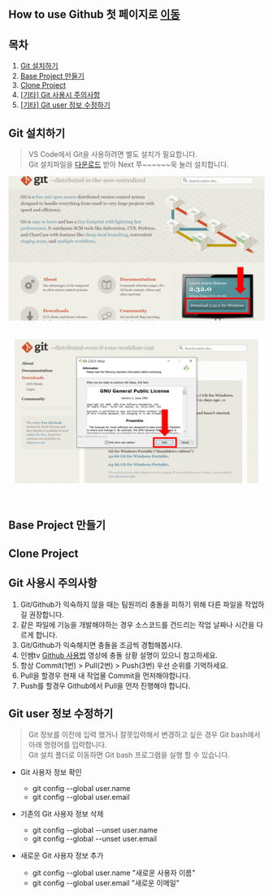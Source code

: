 ## How to use Github 첫 페이지로 [이동](./index.md)

## 목차
1. [Git 설치하기](#git-설치하기)
1. [Base Project 만들기](#base-project-만들기)
1. [Clone Project](#clone-project)
1. [[기타] Git 사용시 주의사항](#git-사용시-주의사항)
1. [[기타] Git user 정보 수정하기](#git-user-정보-수정하기)

## Git 설치하기

> VS Code에서 Git을 사용하려면 별도 설치가 필요합니다.  
> Git 설치파일을 [다운로드](https://git-scm.com/) 받아 Next 쭈~~~~~~욱 눌러 설치합니다.

![01](assets/images/git_for_androidstudio_student/슬라이드1.PNG)  
<br><br>
![02](assets/images/git_for_androidstudio_student/슬라이드2.PNG)  
<br><br>

## Base Project 만들기
 
## Clone Project

## Git 사용시 주의사항

1. Git/Github가 익숙하지 않을 때는 팀원끼리 충돌을 피하기 위해 다른 파일을 작업하길 권장합니다.
2. 같은 파일에 기능을 개발해야하는 경우 소스코드를 건드리는 작업 날짜나 시간을 다르게 합니다.
3. Git/Github가 익숙해지면 충돌을 조금씩 경험해봅시다.
4. 인쌤tv [Github 사용법](https://www.youtube.com/watch?v=8gyquB3VNNs) 영상에 충돌 상황 설명이 있으니 참고하세요.
5. 항상 Commit(1번) > Pull(2번) > Push(3번) 우선 순위를 기억하세요.  
6. Pull을 할경우 현재 내 작업물 Commit을 먼저해야합니다.
7. Push를 할경우 Github에서 Pull을 먼저 진행해야 합니다.

## Git user 정보 수정하기

> Git 정보를 이전에 입력 했거나 잘못입력해서 변경하고 싶은 경우 Git bash에서 아래 명령어를 입력합니다.  
> Git 설치 폴더로 이동하면 Git bash 프로그램을 실행 할 수 있습니다.

- Git 사용자 정보 확인
  - git config --global user.name
  - git config --global user.email

- 기존의 Git 사용자 정보 삭제
  - git config --global --unset user.name
  - git config --global --unset user.email

- 새로운 Git 사용자 정보 추가
  - git config --global user.name  "새로운 사용자 이름"
  - git config --global user.email  "새로운 이메일"
